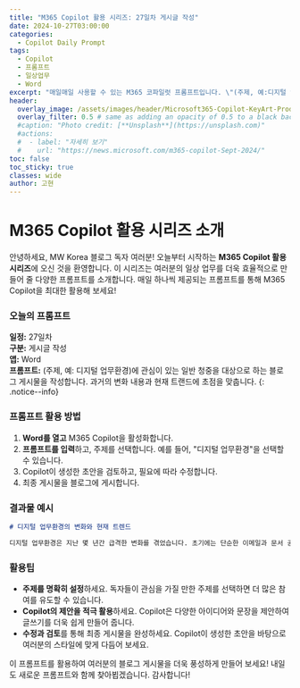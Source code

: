 ```yaml
---
title: "M365 Copilot 활용 시리즈: 27일차 게시글 작성"
date: 2024-10-27T03:00:00
categories:
  - Copilot Daily Prompt
tags:
  - Copilot
  - 프롬프트
  - 일상업무
  - Word
excerpt: "매일매일 사용할 수 있는 M365 코파일럿 프롬프트입니다. \"(주제, 예:디지털 업무환경)에 관심이 있는 일반 청중을 대상으로 하는 블로그 게시물을 작성합니다. 과거의 변화 내용과 현재 트랜드에 초점을 맞춥니다.\""
header:
  overlay_image: /assets/images/header/Microsoft365-Copilot-KeyArt-Productivity-6K-01.png
  overlay_filter: 0.5 # same as adding an opacity of 0.5 to a black background
  #caption: "Photo credit: [**Unsplash**](https://unsplash.com)"
  #actions:
  #  - label: "자세히 보기"
  #    url: "https://news.microsoft.com/m365-copilot-Sept-2024/"
toc: false
toc_sticky: true
classes: wide
author: 고현
---
```


# M365 Copilot 활용 시리즈 소개

안녕하세요, MW Korea 블로그 독자 여러분! 오늘부터 시작하는 **M365 Copilot 활용 시리즈**에 오신 것을 환영합니다. 이 시리즈는 여러분의 일상 업무를 더욱 효율적으로 만들어 줄 다양한 프롬프트를 소개합니다. 매일 하나씩 제공되는 프롬프트를 통해 M365 Copilot을 최대한 활용해 보세요!

### 오늘의 프롬프트

**일정:** 27일차  
**구분:** 게시글 작성  
**앱:** Word  
**프롬프트:** (주제, 예: 디지털 업무환경)에 관심이 있는 일반 청중을 대상으로 하는 블로그 게시물을 작성합니다. 과거의 변화 내용과 현재 트랜드에 초점을 맞춥니다.
{: .notice--info}

### 프롬프트 활용 방법

1. **Word를 열고** M365 Copilot을 활성화합니다.
2. **프롬프트를 입력**하고, 주제를 선택합니다. 예를 들어, "디지털 업무환경"을 선택할 수 있습니다.
3. Copilot이 생성한 초안을 검토하고, 필요에 따라 수정합니다.
4. 최종 게시물을 블로그에 게시합니다.

### 결과물 예시

```markdown
# 디지털 업무환경의 변화와 현재 트렌드

디지털 업무환경은 지난 몇 년간 급격한 변화를 겪었습니다. 초기에는 단순한 이메일과 문서 공유에서 시작하여, 이제는 클라우드 기반의 협업 도구와 AI 기술이 도입되었습니다. 이러한 변화는 업무 효율성을 크게 향상시켰으며, 현재의 트렌드는 원격 근무와 하이브리드 근무 모델의 확산입니다. 앞으로도 디지털 업무환경은 계속해서 진화할 것이며, 우리는 이러한 변화에 발맞춰 나가야 합니다.
```

### 활용팁
- **주제를 명확히 설정**하세요. 독자들이 관심을 가질 만한 주제를 선택하면 더 많은 참여를 유도할 수 있습니다.
- **Copilot의 제안을 적극 활용**하세요. Copilot은 다양한 아이디어와 문장을 제안하여 글쓰기를 더욱 쉽게 만들어 줍니다.
- **수정과 검토**를 통해 최종 게시물을 완성하세요. Copilot이 생성한 초안을 바탕으로 여러분의 스타일에 맞게 다듬어 보세요.

이 프롬프트를 활용하여 여러분의 블로그 게시물을 더욱 풍성하게 만들어 보세요! 내일도 새로운 프롬프트와 함께 찾아뵙겠습니다. 감사합니다!
